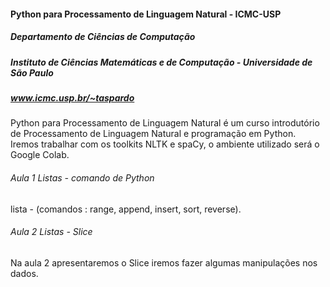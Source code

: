 #### Python para Processamento de Linguagem Natural - ICMC-USP

##### Departamento de Ciências de Computação 
##### Instituto de Ciências Matemáticas e de Computação - Universidade de São Paulo
##### www.icmc.usp.br/~taspardo

 Python para Processamento de Linguagem Natural é um curso introdutório de Processamento de Linguagem Natural e programação em Python. Iremos trabalhar com os toolkits NLTK e spaCy, o ambiente utilizado será o Google Colab.

###### Aula 1 Listas - comando de Python
lista -  (comandos : range, append, insert, sort, reverse).

###### Aula 2  Listas - Slice                        
Na aula 2 apresentaremos o Slice iremos fazer algumas manipulações nos dados. 
